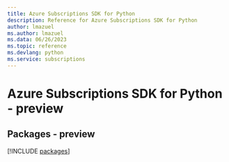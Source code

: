 ```yaml
---
title: Azure Subscriptions SDK for Python
description: Reference for Azure Subscriptions SDK for Python
author: lmazuel
ms.author: lmazuel
ms.data: 06/26/2023
ms.topic: reference
ms.devlang: python
ms.service: subscriptions
---
```

# Azure Subscriptions SDK for Python - preview
## Packages - preview
[!INCLUDE [packages](subscriptions-index.md)]